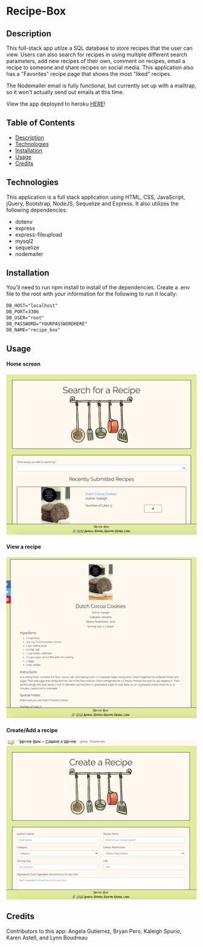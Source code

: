 # Recipe-Box

## Description
This full-stack app utilze a SQL database to store recipes that the user can view.  Users can also search for recipes in using multiple different search parameters, add new recipes of their own, comment on recipes, email a recipe to someone and share recipes on social media.  This application also has a "Favorites" recipe page that shows the most "liked" recipes.

The Nodemailer email is fully functional, but currently set up with a mailtrap, so it won't actually send out emails at this time.

View the app deployed to heroku [HERE](https://fast-mountain-43531.herokuapp.com/index.html)!

## Table of Contents

  - [Description](#description)
  - [Technologies](#technologies)
  - [Installation](#installation)
  - [Usage](#usage)
  - [Credits](#credits)

## Technologies
This application is a full stack application using HTML, CSS, JavaScript, jQuery, Bootstrap, NodeJS, Sequelize and Express.  It also utilizes the following dependencies:
* dotenv
* express
* express-fileupload
* mysql2
* sequelize
* nodemailer

## Installation
You'll need to run npm install to install of the dependencies.  Create a .env file to the root with your information for the following to run it locally:
```
DB_HOST="localhost"
DB_PORT=3306
DB_USER="root"
DB_PASSWORD="YOURPASSWORDHERE"
DB_NAME="recipe_box"
```

## Usage
#### Home screen
![Search for a recipe](public/assets/images/Screen%20Shot%202020-07-12%20at%208.40.20%20PM.png)
#### View a recipe
![View a recipe](public/assets/images/Screen%20Shot%202020-07-12%20at%208.40.42%20PM.png)
#### Create/Add a recipe
![Create a recipe](public/assets/images/Screen%20Shot%202020-07-12%20at%208.40.59%20PM.png)


## Credits

Contributors to this app: Angela Gutierrez, Bryan Pero, Kaleigh Spurio, Karen Astell, and Lynn Boudreau
